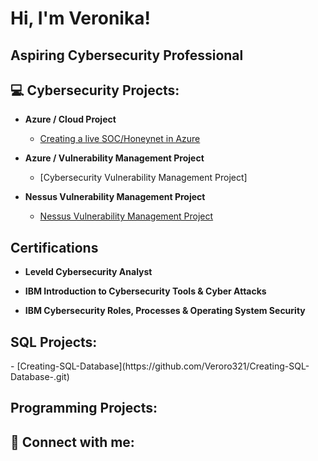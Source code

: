 <h1>Hi, I'm Veronika! </h1>

<h2> Aspiring Cybersecurity Professional <h2>
  
<h2>💻 Cybersecurity Projects:</h2>

- <b> Azure / Cloud Project </b>
  - [Creating a live SOC/Honeynet in Azure](https://github.com/Veroro321/Azure-SOC)

- <b> Azure / Vulnerability Management Project </b>
  - [Cybersecurity Vulnerability Management Project]

- <b> Nessus Vulnerability Management Project </b>
  - [Nessus Vulnerability Management Project]()
  
<h2> Certifications </h2>
  
- <b> Leveld Cybersecurity Analyst </b>
  
- <b> IBM Introduction to Cybersecurity Tools & Cyber Attacks </b>
- <b> IBM Cybersecurity Roles, Processes & Operating System
Security </b>

<h2> SQL Projects:</h2>
- [Creating-SQL-Database](https://github.com/Veroro321/Creating-SQL-Database-.git)
  
<h2> Programming Projects:</h2>
  
<h2> 🤳 Connect with me:</h2>


<!--

Here are some ideas to get you started:

- 🔭 I’m currently working on ...
- 🌱 I’m currently learning ...
- 👯 I’m looking to collaborate on ...
- 🤔 I’m looking for help with ...
- 💬 Ask me about ...
- 📫 How to reach me: ...
- ⚡ Fun fact: ...
-->
